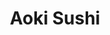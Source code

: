 ---
layout: place
title: "Aoki Sushi"
permalink: /south-carolina/greenville/aoki-sushi.html
stateAbbr: SC
stateName: South Carolina
cityName: Greenville
seo:
  name: "Aoki Sushi"
  type: Restaurant
  links: http://aokigreenville.com/
description: "Aoki Sushi serves delicious sushi in Greenville, South Carolina. Try fresh Japanese dishes for a great dining experience. Available for takeout, delivery, lunch, and dinner."
place_id: ChIJJRC24k4pWIgRJN4LoKxbC90
photos:
  - name: >-
      places/ChIJJRC24k4pWIgRJN4LoKxbC90/photos/AeeoHcID_cTVXpJUksdLOevnjnotoOGVIur_caRohnCk00kUjXAJJ-UjRqVt7wtn_xUc6xzlR1ijUkxS28npjqJHsHrruxWE23PBRijVe_lASXlGCMsiAdqDW8WfFqJO12gfonROIGXTw0AYV0VfhUET-1qLWVnx7YNebf_Stik_q0sY-k5_pO2Eax5DlLUF9M8ZB4YggHGxLgR6U6s2kVpq3pozhLG1RIatRr8INV4ojO5wPRZzdFe_z4_4Cvx39_btdyMo0X8veEgDX8GqxZbPImr5kLsWR5wjQKfSo76ZIpbL0A
    widthPx: 1919
    heightPx: 2398
    authorAttributions:
      - displayName: Aoki Sushi
        uri: https://maps.google.com/maps/contrib/101523180797189556382
        photoUri: >-
          https://lh3.googleusercontent.com/a-/ALV-UjUBVFAnbLxrPlcJHeqU5zZZxDwV8MdGViAFX36Yd2j137_xmhk=s100-p-k-no-mo
    flagContentUri: >-
      https://www.google.com/local/imagery/report/?cb_client=maps_api_places.places_api&image_key=!1e10!2sAF1QipNPwW2fqsEMb85xznXni_nuiKzVui_e6W74RnjS&hl=en-US
    googleMapsUri: >-
      https://www.google.com/maps/place//data=!3m4!1e2!3m2!1sAF1QipNPwW2fqsEMb85xznXni_nuiKzVui_e6W74RnjS!2e10!4m2!3m1!1s0x8858294ee2b61025:0xdd0b5baca00bde24
  - name: >-
      places/ChIJJRC24k4pWIgRJN4LoKxbC90/photos/AeeoHcJ64_aSYvXVp8C_SOm6kzSg9QeEyaYpgWf0AMWw7zyJsXVr7h3c5GR2FjRQbTR2C7XL1Aoo5nP-WpzAZbwzxifRIGIUpi8acDuIbWojGP7O46vmLY37oiapM4bg9rD0VFSDU0zotbegHJDz-uDTcJPpFALaJSfuHc82InV_bJMG80D_3qCHCOIbyYJGqziCnu75swAUvgd2c9_aIq9NN_gi3SUd1xr0TtwTmYHkFn_BabNCWQhrXppdl0PJuBDvJc36cZFSw5LULFNaEcKbdbVKZVViiMCZK0otY2ltmwityw
    widthPx: 4272
    heightPx: 2848
    authorAttributions:
      - displayName: Aoki Sushi
        uri: https://maps.google.com/maps/contrib/101523180797189556382
        photoUri: >-
          https://lh3.googleusercontent.com/a-/ALV-UjUBVFAnbLxrPlcJHeqU5zZZxDwV8MdGViAFX36Yd2j137_xmhk=s100-p-k-no-mo
    flagContentUri: >-
      https://www.google.com/local/imagery/report/?cb_client=maps_api_places.places_api&image_key=!1e10!2sAF1QipNZtifcVyAYl0jq8MrIfsMnL84WkfNLPJBORw2X&hl=en-US
    googleMapsUri: >-
      https://www.google.com/maps/place//data=!3m4!1e2!3m2!1sAF1QipNZtifcVyAYl0jq8MrIfsMnL84WkfNLPJBORw2X!2e10!4m2!3m1!1s0x8858294ee2b61025:0xdd0b5baca00bde24
  - name: >-
      places/ChIJJRC24k4pWIgRJN4LoKxbC90/photos/AeeoHcIQ4_65LdEuhIiiAQfH_OBGx5nPBoP6G2zikdQB1F19K-jCvI-ZhcVgMpfUJQpyJ9Ve4ENogBm47EabRn4gtAJ6voQWZ3SPRaK1IO0EaKm59S9JjGNIIs_zH0_2DcK5Hjpjs7yD3Vp4jnxe_ayYs9VllVuS4sSU06O6BxjYDqPxmbPjGqb0tSq6gLpK4aNIFRDUA0KSC5xAozg-RCsXLpHPN5WcBOO3iByyemegjDes9kPT_j78jdM01ixUaed4pkXBg-FbDZnVE2bABZjpEcYo8FiY3jTB9O3c8GjHEcUHPlik6veBMWmD39PLHRIUP49kwtpeGxVG3_9rJL6J_yB6D-pUKHrOnD6f8RHdzdHhhgXv1mKfbhHKuFKvTFP6fVDqwGmohTGPPSajv-nmCI8HXZ1Tf_Ia66fbURzGCpU
    widthPx: 3024
    heightPx: 4032
    authorAttributions:
      - displayName: Reliable Upstate
        uri: https://maps.google.com/maps/contrib/108914949657434494376
        photoUri: >-
          https://lh3.googleusercontent.com/a/ACg8ocI3sMJWNsG_cPqjwkB-zC5vayYy7VXwgTn_CZDvwkMZfTqzvQ=s100-p-k-no-mo
    flagContentUri: >-
      https://www.google.com/local/imagery/report/?cb_client=maps_api_places.places_api&image_key=!1e10!2sCIHM0ogKEICAgMDAsYuAMw&hl=en-US
    googleMapsUri: >-
      https://www.google.com/maps/place//data=!3m4!1e2!3m2!1sCIHM0ogKEICAgMDAsYuAMw!2e10!4m2!3m1!1s0x8858294ee2b61025:0xdd0b5baca00bde24
  - name: >-
      places/ChIJJRC24k4pWIgRJN4LoKxbC90/photos/AeeoHcL3IoLC6XM6dv861bfzLcSvHpiH8ibSDjbiORIJXLvgjskdbaigETJmTJ6pB15p6vnMFqJkeuExlVqbaumdyjyMhNQ6mFK1f8uUfgWWM3AWLYlYVSqkyVbek192p1VAVM-B04mFDyCP_RdfxLGlKYORP77fY44zlP_0bEKwxkkY2AN_rFMqb8uXxbkS6whzxE0s8pHWuJ92Ui3iTVEG-LFJbY3Xo57N5VKVRvTWrzLXbvfSPO3aK6MyqHGGOIjB5vCxxEd7lBJsPsaFAvKhZ-qchR2is7rDrMbkSK3uvRZG1HuZ7uNELwDuirwlLm1gtgAto0vIQoJ15-SQlbttU1LNl5W2ayzlQp2F9gTIO6JmWpifbLKbBh8-AXcgJRKAN1fZJroCrqMyEhopFudifAgqs18nMJIvPVOuixn6i7BOa5I
    widthPx: 3024
    heightPx: 4032
    authorAttributions:
      - displayName: Reliable Upstate
        uri: https://maps.google.com/maps/contrib/108914949657434494376
        photoUri: >-
          https://lh3.googleusercontent.com/a/ACg8ocI3sMJWNsG_cPqjwkB-zC5vayYy7VXwgTn_CZDvwkMZfTqzvQ=s100-p-k-no-mo
    flagContentUri: >-
      https://www.google.com/local/imagery/report/?cb_client=maps_api_places.places_api&image_key=!1e10!2sCIHM0ogKEICAgMDAsen82QE&hl=en-US
    googleMapsUri: >-
      https://www.google.com/maps/place//data=!3m4!1e2!3m2!1sCIHM0ogKEICAgMDAsen82QE!2e10!4m2!3m1!1s0x8858294ee2b61025:0xdd0b5baca00bde24
  - name: >-
      places/ChIJJRC24k4pWIgRJN4LoKxbC90/photos/AeeoHcJS-SzrdXIwUuRk3WswSEIa3fwrdz-eVZVA3RjUlTfetOnLps3Ial_SYFdSoWPEYSvYj6Es4tRc0NZKHifpVXTjwU9qsbSOUx9UZoHkMadOQlTx2lQCmhYg2470VG9rEPmvRh2IFeqAzrg1gKs4UP5-cIDQmLKEgsvpOY1ZtKqMcRSXCCBYVEwVUDtXC73iw9xU_UIGj51Q0k3tgMAwpftqf54TU0ByoZ-D1SACQy4RWrzwjchnjyrZBrdS6ZKC0x8xZD9eC5dy9f3u0dCMu4z3ChhOr9OBOP1byfSk4a1mjTQmS3W9i7qZF_VUoUegWmyo_BLJgdQYwxpujHD-GLv81i_LCQq3Pdxl33kLqSO-QXDUb1r-SNS90boajDv3AWxVxCuz76L0D6wPZVQwl7_jKX4NKR4l6DsbgeftoCYsRw
    widthPx: 1284
    heightPx: 1417
    authorAttributions:
      - displayName: Katelyn c
        uri: https://maps.google.com/maps/contrib/113563996453942943103
        photoUri: >-
          https://lh3.googleusercontent.com/a/ACg8ocLHw2CaKYqeXgm1WdiiJKj0AuXgt2OJr6s7Pesb26jG-BAwKxg=s100-p-k-no-mo
    flagContentUri: >-
      https://www.google.com/local/imagery/report/?cb_client=maps_api_places.places_api&image_key=!1e10!2sCIHM0ogKEICAgICvveGSLw&hl=en-US
    googleMapsUri: >-
      https://www.google.com/maps/place//data=!3m4!1e2!3m2!1sCIHM0ogKEICAgICvveGSLw!2e10!4m2!3m1!1s0x8858294ee2b61025:0xdd0b5baca00bde24
  - name: >-
      places/ChIJJRC24k4pWIgRJN4LoKxbC90/photos/AeeoHcJboXq3OqC8XBv6senVurKsQImtwJ1oo_wCTZyO6yEarsDahfunqfO1gJ1Od63yNJFDCPPhV7y7ErC4oSgsBx9QrwbggG1pD5uxnXUH7Q0hYUTCcoYxbYvcUGDmlf78E0UDwp3osN73oq5Dk5R78EvPVnlhZ7Za3BBxAFB3ukq8maOuBDwGD-2wsV_dfvPh-nbGPVe3pwIr84OIDdLmRIAfV4ngUsLYS6YyR7oFuxwXxACAfeFXb0YA4u-1x96mraJ06FmLElnuU64c6aGknxj_e0AxorGLz1SMvgKZNFYm5HelhJJncRBNwa851xqaJolBEuYDY_QYGT7d2j0ctojmeAJog9wP-tVj_NoWTInk51pZm0JAyW4e8E-oD7bS6ygU3UC7P9CK9wldA2J-cI0JNdn-e1-tCaNgtZt2rOCUN8cS
    widthPx: 1816
    heightPx: 4032
    authorAttributions:
      - displayName: Diana Krutzig
        uri: https://maps.google.com/maps/contrib/100225271390449733976
        photoUri: >-
          https://lh3.googleusercontent.com/a-/ALV-UjX8JToCZdsgz6OBVhkSCRVHbZ8jPhGlAov0TvOOUhZ3nY2_mEUtEw=s100-p-k-no-mo
    flagContentUri: >-
      https://www.google.com/local/imagery/report/?cb_client=maps_api_places.places_api&image_key=!1e10!2sCIHM0ogKEICAgIDu5OaxtQE&hl=en-US
    googleMapsUri: >-
      https://www.google.com/maps/place//data=!3m4!1e2!3m2!1sCIHM0ogKEICAgIDu5OaxtQE!2e10!4m2!3m1!1s0x8858294ee2b61025:0xdd0b5baca00bde24
  - name: >-
      places/ChIJJRC24k4pWIgRJN4LoKxbC90/photos/AeeoHcL4QmIYInR6gjBlOl8tck5ff5vgEoAJC3PdwjUxG_OFW8lp6Q564Q1udDIPy9ST3YpQrKvPyFKJ8psgl12ilfAHM-YR0KKpE9CChe9gWyMuJpj2vsjNlGT0ZlD7KkBOR_rvsiwn4I6zm-ka_1N593kPb2ZB-FtTwh9hFZ2rJFuxFo9pTxTa5oAcedGCvHm7BrSf5gdeZcO7Azxdqvvk8QioBiDXxmVOCKL_UeYv8wXL11TNOPlrM2084g5AMQjx8L-etm55vkqvLBFkJOZP5PwTCHm-Iud8ZjRY5O8rYeTvGc6LCpr2JB_eD6ZbHl57LOWdghniAL601QAIEZb3e5xRpL_EpBhtksGcL_N5xt7YVQA_LFewt_188w2qE3amnYtUY9pxID79uB043KMHGvNp1wcf_gzpsi353lbGMecKrg
    widthPx: 4000
    heightPx: 3000
    authorAttributions:
      - displayName: Jim C
        uri: https://maps.google.com/maps/contrib/110812212279238151348
        photoUri: >-
          https://lh3.googleusercontent.com/a/ACg8ocKNfLvC91q02uzUYYiL2Qg7-mOLYLQGqrCeVXXfZCbXAC1wIA=s100-p-k-no-mo
    flagContentUri: >-
      https://www.google.com/local/imagery/report/?cb_client=maps_api_places.places_api&image_key=!1e10!2sCIHM0ogKEICAgIDRnNiBUQ&hl=en-US
    googleMapsUri: >-
      https://www.google.com/maps/place//data=!3m4!1e2!3m2!1sCIHM0ogKEICAgIDRnNiBUQ!2e10!4m2!3m1!1s0x8858294ee2b61025:0xdd0b5baca00bde24
  - name: >-
      places/ChIJJRC24k4pWIgRJN4LoKxbC90/photos/AeeoHcKaElsBPMAYjzrXhmaLiPZY9OgA8s0UtPMiHHIQWG-wTt0c4HIJxrQiDwYezMpb5XJmSuk1pt-hQ87uXz9d39rBfjYlHs5-GFbZ279lNdvgcGYScrI31TiMtofnuRlwdFL5kuWcSAappwP7jNOUwRuF4BX_2cdmkNxFyYrgmuz4aVm5YxrqQ5iJplidohDvu0Lg-yDHRVbCu-PxFzd1q1tk23hfXNfgKF2JVRsBd_Ztfq7NlWwCu69CnRTZmbMmE9jghsMtp7P4Q4qkBMYX1CUbLrMnS3tQJt1ZNIv_AvRFm__v7fwtGOLmpBPLMcFNhRcRortuKmCaFheIQkrs9ZwiOEs6cf5VBEwI9bAgxuhbrLMIaKNQPrQ1JASfrHhCLpAfuUa-BStQ5DBr-vSzUOHR4b7dDvvxX4pJKdaE8SS-OSs
    widthPx: 3024
    heightPx: 4032
    authorAttributions:
      - displayName: Katelyn c
        uri: https://maps.google.com/maps/contrib/113563996453942943103
        photoUri: >-
          https://lh3.googleusercontent.com/a/ACg8ocLHw2CaKYqeXgm1WdiiJKj0AuXgt2OJr6s7Pesb26jG-BAwKxg=s100-p-k-no-mo
    flagContentUri: >-
      https://www.google.com/local/imagery/report/?cb_client=maps_api_places.places_api&image_key=!1e10!2sCIHM0ogKEICAgICvveGSzwE&hl=en-US
    googleMapsUri: >-
      https://www.google.com/maps/place//data=!3m4!1e2!3m2!1sCIHM0ogKEICAgICvveGSzwE!2e10!4m2!3m1!1s0x8858294ee2b61025:0xdd0b5baca00bde24
  - name: >-
      places/ChIJJRC24k4pWIgRJN4LoKxbC90/photos/AeeoHcKuuarXiL5tvqWezWGWyl8VZPibrblIWZWVKu_VOFCMxbU2lX1soqZ-thmFTbdoeMEqkzXNzj1eDkH-AY80ht00aaU8VV5bcZ0a5IxLbjGtgmt_RU3OI7p-bhY4KJ6icdKSsSzIrevT0o4SUyKTo_Okgzt1JFl58yVMZW5X7jFn59kZ087yqMenWvPtaLwjDNe9n18NR3QEm2ylrvanSKJMqv6U3XEsmUcXT-YkX742kBUy76mFP0jJ3FCE34G63Ap3rXwChOI9_0AFwROnHJI-C3_RXbXAtvGsDbEuVBGcbQx8Qe32OZz11mS3PDAPK4LwAL4yq2TKhraBZ8321O8OEXzbSMlStuw8LRU9TalHXT1rIrQQOaNLXhTFL1btBvv6_ovtLDPa5GF4HLnRe1jb444SLYCABWTqpCpzRQ
    widthPx: 3526
    heightPx: 2508
    authorAttributions:
      - displayName: robin st john
        uri: https://maps.google.com/maps/contrib/107406821268880791333
        photoUri: >-
          https://lh3.googleusercontent.com/a-/ALV-UjWDFBDxen-VAceCfQAEGuE-k0u3OijypAIapqR077fl1eysRQRCCg=s100-p-k-no-mo
    flagContentUri: >-
      https://www.google.com/local/imagery/report/?cb_client=maps_api_places.places_api&image_key=!1e10!2sCIHM0ogKEICAgICkweKrGg&hl=en-US
    googleMapsUri: >-
      https://www.google.com/maps/place//data=!3m4!1e2!3m2!1sCIHM0ogKEICAgICkweKrGg!2e10!4m2!3m1!1s0x8858294ee2b61025:0xdd0b5baca00bde24
  - name: >-
      places/ChIJJRC24k4pWIgRJN4LoKxbC90/photos/AeeoHcKxeDTeesRCfGt_xcFdbu1fPPhXDIeXLASSYlEIpkPKpGjjiG1VCB0XWKZflL82lshbCcDF4OiPW-ThxVTXT1OEr4uXSpLTT16myCdh7PZOWbLeLWL4aztJNlLPXHYAaBg8GGKzmM-E01jI89p5oqQ-fJwLktRbnYoiHlOMfmdrTxOQrW_-oRTbZDl9al6NtpZWBRc8_IpDUiuIfvzUsyhRI4rqurR4pgNtAouYbOpadAbGnTPRctus3boHronwjG5izU1p8biul6xnnlv1bDhxX2iLeXQNLjbBMn0tC1X32dA6V8V6-xHjbAWh92uXBpQRFuXCa0ekjo6qSzH_EqptSc_H3N7bqg44q6MHE87RUMaNVVKOKmn8vMbBeD8G3-qWU-SsASuylb_u6pnfgA560MbnV0tqQgbMuUj0YPgaiQ
    widthPx: 4032
    heightPx: 3024
    authorAttributions:
      - displayName: Jordan Kothe
        uri: https://maps.google.com/maps/contrib/111207555948628725298
        photoUri: >-
          https://lh3.googleusercontent.com/a-/ALV-UjXqfx1KktFoBKRiL46ZMtynDrV_LdMg-bU5lzzyAJBZ5xyeRiXMuw=s100-p-k-no-mo
    flagContentUri: >-
      https://www.google.com/local/imagery/report/?cb_client=maps_api_places.places_api&image_key=!1e10!2sCIHM0ogKEICAgICKv4mnLg&hl=en-US
    googleMapsUri: >-
      https://www.google.com/maps/place//data=!3m4!1e2!3m2!1sCIHM0ogKEICAgICKv4mnLg!2e10!4m2!3m1!1s0x8858294ee2b61025:0xdd0b5baca00bde24
address: 1779 Woodruff Rd B, Greenville, SC 29607, USA
street: 1779 Woodruff Rd B
city: Greenville
state: SC
zip: '29607'
country: USA
neighborhood: null
latitude: '34.820005'
longitude: '-82.270745'
accessibility_options:
  wheelchairAccessibleParking: true
  wheelchairAccessibleEntrance: true
  wheelchairAccessibleRestroom: true
  wheelchairAccessibleSeating: true
business_status: OPERATIONAL
name: Aoki Sushi
google_maps_links:
  directionsUri: >-
    https://www.google.com/maps/dir//''/data=!4m7!4m6!1m1!4e2!1m2!1m1!1s0x8858294ee2b61025:0xdd0b5baca00bde24!3e0
  placeUri: https://maps.google.com/?cid=15927925304103525924
  writeAReviewUri: >-
    https://www.google.com/maps/place//data=!4m3!3m2!1s0x8858294ee2b61025:0xdd0b5baca00bde24!12e1
  reviewsUri: >-
    https://www.google.com/maps/place//data=!4m4!3m3!1s0x8858294ee2b61025:0xdd0b5baca00bde24!9m1!1b1
  photosUri: >-
    https://www.google.com/maps/place//data=!4m3!3m2!1s0x8858294ee2b61025:0xdd0b5baca00bde24!10e5
primary_type: Sushi Restaurant
opening_hours:
  regular: null
  current: null
secondary_opening_hours:
  regular:
    weekdayDescriptions: null
    type: null
  current:
    weekdayDescriptions: null
    type: null
phone: (864) 568-9449
price_level: PRICE_LEVEL_MODERATE
price_range: $10 &ndash; $20
rating: '4.5'
rating_count: 324
website: http://aokigreenville.com/
reviews:
  - name: >-
      places/ChIJJRC24k4pWIgRJN4LoKxbC90/reviews/ChdDSUhNMG9nS0VJQ0FnSURYeHVUNDJRRRAB
    relativePublishTimeDescription: 5 months ago
    rating: 5
    text:
      text: >-
        Have come here on several occasions and enjoy myself every time! The
        rolls here are amazing. I especially love their spider roll! To those
        who love sushi, please try out here. You seriously won't be
        disappointed!
      languageCode: en
    originalText:
      text: >-
        Have come here on several occasions and enjoy myself every time! The
        rolls here are amazing. I especially love their spider roll! To those
        who love sushi, please try out here. You seriously won't be
        disappointed!
      languageCode: en
    authorAttribution:
      displayName: Callie cat
      uri: https://www.google.com/maps/contrib/109190206467001928124/reviews
      photoUri: >-
        https://lh3.googleusercontent.com/a-/ALV-UjVdg2F8VbLQFycV75MnNLm_PJeHQrcE1elIz25E2K0NIe9ZyQQT=s128-c0x00000000-cc-rp-mo-ba4
    publishTime: '2024-10-26T16:43:22.326316Z'
    flagContentUri: >-
      https://www.google.com/local/review/rap/report?postId=ChdDSUhNMG9nS0VJQ0FnSURYeHVUNDJRRRAB&d=17924085&t=1
    googleMapsUri: >-
      https://www.google.com/maps/reviews/data=!4m6!14m5!1m4!2m3!1sChdDSUhNMG9nS0VJQ0FnSURYeHVUNDJRRRAB!2m1!1s0x8858294ee2b61025:0xdd0b5baca00bde24
  - name: >-
      places/ChIJJRC24k4pWIgRJN4LoKxbC90/reviews/ChZDSUhNMG9nS0VJQ0FnSUNfbG91TkpREAE
    relativePublishTimeDescription: 2 months ago
    rating: 5
    text:
      text: >-
        Walking in it’s clear that they do most of their business as a take out
        spot but don’t sleep on the excellent service. I came in with a friend
        for a late lunch on NYE afternoon. The server guided us through the menu
        with good choices. I like how they have both sake and soju since this is
        a Korean/Japanese spot. We had soup, a couple of apps, and a few rolls.
        It was all very satisfying although I wish they served some kimchi or
        pickled radish and fresh chopped onion to go with our meals. I will
        definitely be back when I’m next in town.
      languageCode: en
    originalText:
      text: >-
        Walking in it’s clear that they do most of their business as a take out
        spot but don’t sleep on the excellent service. I came in with a friend
        for a late lunch on NYE afternoon. The server guided us through the menu
        with good choices. I like how they have both sake and soju since this is
        a Korean/Japanese spot. We had soup, a couple of apps, and a few rolls.
        It was all very satisfying although I wish they served some kimchi or
        pickled radish and fresh chopped onion to go with our meals. I will
        definitely be back when I’m next in town.
      languageCode: en
    authorAttribution:
      displayName: Julia Helton
      uri: https://www.google.com/maps/contrib/112138123334273263332/reviews
      photoUri: >-
        https://lh3.googleusercontent.com/a-/ALV-UjU5KSmWSAZy3vXvWwrgSGR6Um6PGOASJzLrrJbxXtXocpKACfWpjw=s128-c0x00000000-cc-rp-mo-ba4
    publishTime: '2025-01-15T22:36:26.422557Z'
    flagContentUri: >-
      https://www.google.com/local/review/rap/report?postId=ChZDSUhNMG9nS0VJQ0FnSUNfbG91TkpREAE&d=17924085&t=1
    googleMapsUri: >-
      https://www.google.com/maps/reviews/data=!4m6!14m5!1m4!2m3!1sChZDSUhNMG9nS0VJQ0FnSUNfbG91TkpREAE!2m1!1s0x8858294ee2b61025:0xdd0b5baca00bde24
  - name: >-
      places/ChIJJRC24k4pWIgRJN4LoKxbC90/reviews/ChZDSUhNMG9nS0VJQ0FnTUNBOFBuOWF3EAE
    relativePublishTimeDescription: 2 months ago
    rating: 1
    text:
      text: >-
        Came here on my lunch break I noticed this place is always empty and I
        see why. (Don’t let them fool you with the lie this IS from their
        restaurant and they DO use pink ginger) The workers took forever just to
        acknowledge me. Almost turned right around due to the dirty looks. Not
        sure how they are in business with only 5 tables must be a money
        laundering front cause let me tell you about the food. I waited about 45
        mins for my take out order that they charge an arm and leg for. (I was
        the only customer in there) Once I opened my box I was baffled I
        couldn’t judge on just looks so I had to at least try it. I’ll forever
        regret it. Not only was the sushi cold and rubbery it was terrible and
        tasted like Pennies. I’ve had better sushi from Walmart for a reasonable
        price. Had a terrible stomach bug that night. There are tons of sushi
        places in Greenville that have great service and also sell real sushi.
        Not sure what that was that I ate. Beware of this place ⚠️☣️
      languageCode: en
    originalText:
      text: >-
        Came here on my lunch break I noticed this place is always empty and I
        see why. (Don’t let them fool you with the lie this IS from their
        restaurant and they DO use pink ginger) The workers took forever just to
        acknowledge me. Almost turned right around due to the dirty looks. Not
        sure how they are in business with only 5 tables must be a money
        laundering front cause let me tell you about the food. I waited about 45
        mins for my take out order that they charge an arm and leg for. (I was
        the only customer in there) Once I opened my box I was baffled I
        couldn’t judge on just looks so I had to at least try it. I’ll forever
        regret it. Not only was the sushi cold and rubbery it was terrible and
        tasted like Pennies. I’ve had better sushi from Walmart for a reasonable
        price. Had a terrible stomach bug that night. There are tons of sushi
        places in Greenville that have great service and also sell real sushi.
        Not sure what that was that I ate. Beware of this place ⚠️☣️
      languageCode: en
    authorAttribution:
      displayName: Ashton
      uri: https://www.google.com/maps/contrib/114590845465980244736/reviews
      photoUri: >-
        https://lh3.googleusercontent.com/a/ACg8ocJ1lD84hF7EPf5ZWdy5mhia0sqJpxhIlYa1llqJZ-x0CfscCg=s128-c0x00000000-cc-rp-mo
    publishTime: '2025-01-29T16:52:30.131468Z'
    flagContentUri: >-
      https://www.google.com/local/review/rap/report?postId=ChZDSUhNMG9nS0VJQ0FnTUNBOFBuOWF3EAE&d=17924085&t=1
    googleMapsUri: >-
      https://www.google.com/maps/reviews/data=!4m6!14m5!1m4!2m3!1sChZDSUhNMG9nS0VJQ0FnTUNBOFBuOWF3EAE!2m1!1s0x8858294ee2b61025:0xdd0b5baca00bde24
  - name: >-
      places/ChIJJRC24k4pWIgRJN4LoKxbC90/reviews/ChdDSUhNMG9nS0VJQ0FnSUNIanNfV2dBRRAB
    relativePublishTimeDescription: 7 months ago
    rating: 5
    text:
      text: >-
        Great food and prices. Really appreciated that they were open until 10pm
        on a week night. They include gratuity as some other reviews mention but
        the service is excellent. Will definitely go again.
      languageCode: en
    originalText:
      text: >-
        Great food and prices. Really appreciated that they were open until 10pm
        on a week night. They include gratuity as some other reviews mention but
        the service is excellent. Will definitely go again.
      languageCode: en
    authorAttribution:
      displayName: Kurt
      uri: https://www.google.com/maps/contrib/113105353164804767129/reviews
      photoUri: >-
        https://lh3.googleusercontent.com/a-/ALV-UjVoWsrCbQmPQHtlKkIkGQepuOdTuIXhxusBVPIqARBl6u-AW_cGHw=s128-c0x00000000-cc-rp-mo-ba3
    publishTime: '2024-09-05T01:44:08.952035Z'
    flagContentUri: >-
      https://www.google.com/local/review/rap/report?postId=ChdDSUhNMG9nS0VJQ0FnSUNIanNfV2dBRRAB&d=17924085&t=1
    googleMapsUri: >-
      https://www.google.com/maps/reviews/data=!4m6!14m5!1m4!2m3!1sChdDSUhNMG9nS0VJQ0FnSUNIanNfV2dBRRAB!2m1!1s0x8858294ee2b61025:0xdd0b5baca00bde24
  - name: >-
      places/ChIJJRC24k4pWIgRJN4LoKxbC90/reviews/ChdDSUhNMG9nS0VJQ0FnTUNJOHF6Zi1RRRAB
    relativePublishTimeDescription: a week ago
    rating: 4
    text:
      text: >-
        Clean, market prices, and pretty good sushi. I walked in for a lunch
        order to go and was immediately greeted and helped. It’s sushi, so it’s
        going to be a wait while it’s prepared. The end result was pretty good.
        I recommend the Aoki roll.
      languageCode: en
    originalText:
      text: >-
        Clean, market prices, and pretty good sushi. I walked in for a lunch
        order to go and was immediately greeted and helped. It’s sushi, so it’s
        going to be a wait while it’s prepared. The end result was pretty good.
        I recommend the Aoki roll.
      languageCode: en
    authorAttribution:
      displayName: Jason Simmons
      uri: https://www.google.com/maps/contrib/115153932545049901363/reviews
      photoUri: >-
        https://lh3.googleusercontent.com/a-/ALV-UjVXN_uOV8UTOl5faDqlbD6h82DECGLQ9nnT5G45Ku-WoVOpq42M=s128-c0x00000000-cc-rp-mo-ba2
    publishTime: '2025-03-31T22:16:51.607984Z'
    flagContentUri: >-
      https://www.google.com/local/review/rap/report?postId=ChdDSUhNMG9nS0VJQ0FnTUNJOHF6Zi1RRRAB&d=17924085&t=1
    googleMapsUri: >-
      https://www.google.com/maps/reviews/data=!4m6!14m5!1m4!2m3!1sChdDSUhNMG9nS0VJQ0FnTUNJOHF6Zi1RRRAB!2m1!1s0x8858294ee2b61025:0xdd0b5baca00bde24
parking_options:
  freeParkingLot: true
  freeStreetParking: true
  valetParking: false
payment_options:
  acceptsCreditCards: true
  acceptsDebitCards: true
  acceptsCashOnly: false
  acceptsNfc: true
allow_dogs: null
curbside_pickup: false
delivery: true
dine_in: true
good_for_children: true
good_for_groups: null
good_for_sports: false
live_music: false
menu_for_children: false
outdoor_seating: true
reservable: false
restroom: true
serves_beer: true
serves_breakfast: true
serves_brunch: true
serves_cocktails: null
serves_coffee: false
serves_dinner: true
serves_dessert: true
serves_lunch: true
serves_vegetarian_food: true
serves_wine: true
takeout: true
summary: null

---